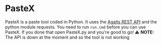# PasteX
PasteX is a paste tool coded in Python. It uses the [Agalts REST API](https://agalts.xyz/) and the python module requests.
You need to run `run.cmd` before you can use PasteX.
If you done that open PasteX.py and you're good to go!
⚠️ **NOTE:** The API is down at the moment and so the tool is not working
